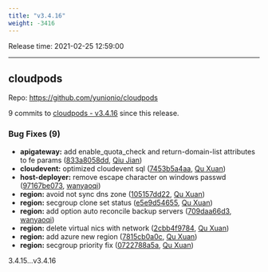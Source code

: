 ```yaml
---
title: "v3.4.16"
weight: -3416
---
```


Release time: 2021-02-25 12:59:00

-----

## cloudpods

Repo: https://github.com/yunionio/cloudpods

9 commits to [cloudpods - v3.4.16] since this release.

### Bug Fixes (9)
- **apigateway:** add enable_quota_check and return-domain-list attributes to fe params ([833a8058dd](https://github.com/yunionio/cloudpods/commit/833a8058dd46d06d583e29678eb4e6ec512fd585), [Qiu Jian](mailto:qiujian@yunionyun.com))
- **cloudevent:** optimized cloudevent sql ([7453b5a4aa](https://github.com/yunionio/cloudpods/commit/7453b5a4aa9d8fa3cdab4556b6030dd0d8dac90e), [Qu Xuan](mailto:quxuan@yunionyun.com))
- **host-deployer:** remove escape character on windows passwd ([97167be073](https://github.com/yunionio/cloudpods/commit/97167be073c162813a12bf5e1d72dc8c76b82358), [wanyaoqi](mailto:wanyaoqi@yunionyun.com))
- **region:** avoid not sync dns zone ([105157dd22](https://github.com/yunionio/cloudpods/commit/105157dd220f39a65c9bb8639fda674abaf7401f), [Qu Xuan](mailto:quxuan@yunionyun.com))
- **region:** secgroup clone set status ([e5e9d54655](https://github.com/yunionio/cloudpods/commit/e5e9d54655eb4bb99e3b8543fc913221e01f6d21), [Qu Xuan](mailto:quxuan@yunionyun.com))
- **region:** add option auto reconcile backup servers ([709daa66d3](https://github.com/yunionio/cloudpods/commit/709daa66d357fb292a2d4620bfaa197dde7af059), [wanyaoqi](mailto:wanyaoqi@yunionyun.com))
- **region:** delete virtual nics with network ([2cbb4f9784](https://github.com/yunionio/cloudpods/commit/2cbb4f97844b54a075d7ca5c427ef423088dccd6), [Qu Xuan](mailto:quxuan@yunionyun.com))
- **region:** add azure new region ([7815cb0a0c](https://github.com/yunionio/cloudpods/commit/7815cb0a0ca600f180761bb402900e6e4e717b8a), [Qu Xuan](mailto:quxuan@yunionyun.com))
- **region:** secgroup priority fix ([0722788a5a](https://github.com/yunionio/cloudpods/commit/0722788a5aee5f9f0502d69719acb1ed12f076fc), [Qu Xuan](mailto:quxuan@yunionyun.com))

[cloudpods - v3.4.16]: https://github.com/yunionio/cloudpods/compare/v3.4.15...v3.4.16
3.4.15...v3.4.16
